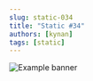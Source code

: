 ```yaml
---
slug: static-034
title: "Static #34"
authors: [kynan]
tags: [static]
---
```


![Example banner](/img/stories/static/034.PNG)
